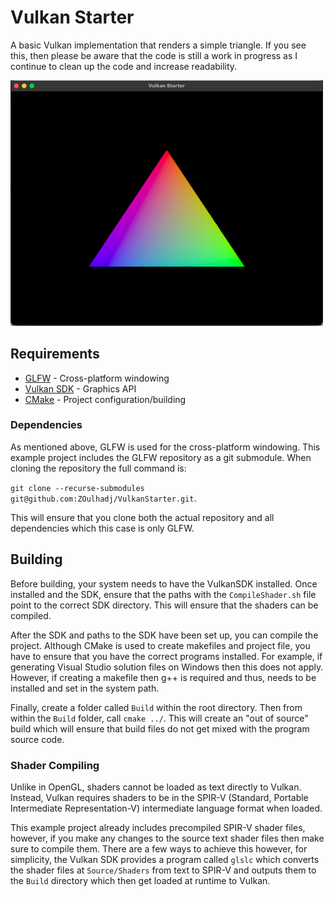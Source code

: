 # Vulkan Starter
A basic Vulkan implementation that renders a simple triangle. If you see this, then
please be aware that the code is still a work in progress as I continue to clean up
the code and increase readability.

<img src=".gitassets/Application.png" width="500"/>

## Requirements
* [GLFW](https://glfw.org) - Cross-platform windowing
* [Vulkan SDK](https://vulkan.lunarg.com/) - Graphics API
* [CMake](https://cmake.org) - Project configuration/building

### Dependencies

As mentioned above, GLFW is used for the cross-platform windowing. This example project includes the GLFW repository as a git submodule.
When cloning the repository the full command is:

``` git clone --recurse-submodules git@github.com:ZOulhadj/VulkanStarter.git ```.

This will ensure that you clone both the actual repository and all dependencies which this case is only GLFW.

## Building

Before building, your system needs to have the VulkanSDK installed. Once installed and the SDK, ensure that the paths
with the ``` CompileShader.sh ``` file point to the correct SDK directory. This will ensure that the shaders can be compiled.

After the SDK and paths to the SDK have been set up, you can compile the project. Although CMake is used to create makefiles and
project file, you have to ensure that you have the correct programs installed. For example, if generating Visual Studio solution
files on Windows then this does not apply. However, if creating a makefile then g++ is required and thus, needs to be installed
and set in the system path.

Finally, create a folder called ``` Build ``` within the root directory. Then from within the ``` Build ``` folder, call ``` cmake ../ ```.
This will create an "out of source" build which will ensure that build files do not get mixed with the program source code.

### Shader Compiling
Unlike in OpenGL, shaders cannot be loaded as text directly to Vulkan. Instead,
Vulkan requires shaders to be in the SPIR-V (Standard, Portable Intermediate Representation-V)
intermediate language format when loaded.

This example project already includes precompiled SPIR-V shader files, however, if
you make any changes to the source text shader files then make sure to compile them.
There are a few ways to achieve this however, for simplicity, the Vulkan SDK provides a program
called ```glslc``` which converts the shader files at ```Source/Shaders``` from text to SPIR-V
and outputs them to the ```Build``` directory which then get loaded at runtime to Vulkan.
